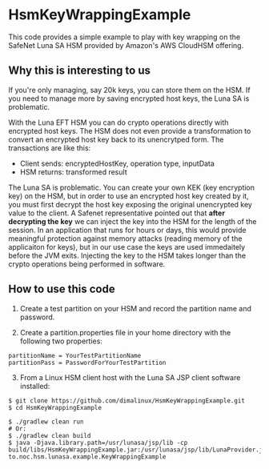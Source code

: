 # HsmKeyWrappingExample

This code provides a simple example to play with key wrapping on the
SafeNet Luna SA HSM provided by Amazon's AWS CloudHSM offering.

## Why this is interesting to us
If you're only managing, say 20k keys, you can store them on the HSM.  If you
need to manage more by saving encrypted host keys, the Luna SA is problematic.

With the Luna EFT HSM you can do crypto operations directly with encrypted
host keys.  The HSM does not even provide a transformation to convert an
encrypted host key back to its unencrytped form.  The transactions are like
this:
* Client sends: encryptedHostKey, operation type, inputData
* HSM returns:  transformed result
  
The Luna SA is problematic.  You can create your own KEK (key encryption key)
on the HSM, but in order to use an encrypted host key created by it, you must
first decrypt the host key exposing the original unencrypted key value to the
client. A Safenet representative pointed out that **after decrypting the key**
we can inject the key into the HSM for the length of the session.  In an
application that runs for hours or days, this would provide meaningful protection
against memory attacks (reading memory of the applicaiton for keys), but in our
use case the keys are used immedaitely before the JVM exits.  Injecting the key
to the HSM takes longer than the crypto operations being performed in software.

## How to use this code

1) Create a test partition on your HSM and record the partition name and password.

2) Create a partition.properties file in your home directory with the following
two properties: 
```
partitionName = YourTestPartitionName
partitionPass = PasswordForYourTestPartition
```

3) From a Linux HSM client host with the Luna SA JSP client software installed:
```
$ git clone https://github.com/dimalinux/HsmKeyWrappingExample.git
$ cd HsmKeyWrappingExample

$ ./gradlew clean run
# Or:
$ ./gradlew clean build
$ java -Djava.library.path=/usr/lunasa/jsp/lib -cp build/libs/HsmKeyWrappingExample.jar:/usr/lunasa/jsp/lib/LunaProvider.jar to.noc.hsm.lunasa.example.KeyWrappingExample
```
